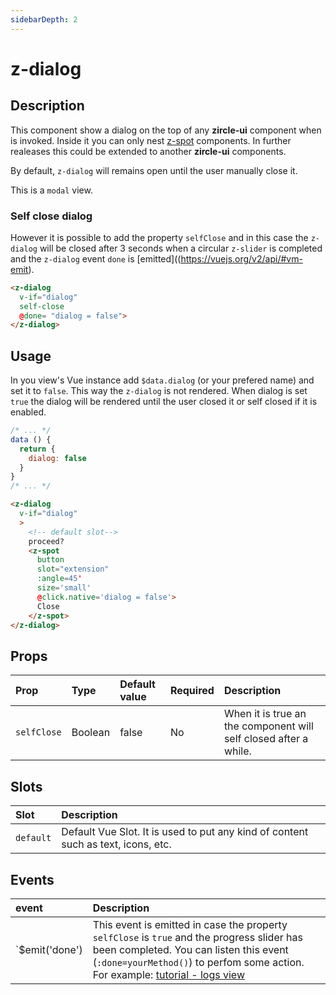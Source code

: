 ```yaml
---
sidebarDepth: 2
---
```


# z-dialog

## Description
This component show a dialog on the top of any **zircle-ui** component when is invoked. Inside it you can only nest [z-spot](/api/z-spot.html) components. In further realeases this could be extended to another **zircle-ui** components.

By default, `z-dialog` will remains open until the user manually close it.

This is a `modal` view.
 
### Self close dialog
However it is possible to add the property `selfClose` and in this case the `z-dialog` will be closed after 3 seconds when a circular `z-slider` is completed and the `z-dialog` event `done` is [emitted]((https://vuejs.org/v2/api/#vm-emit).

```html
<z-dialog 
  v-if="dialog"
  self-close
  @done= "dialog = false">
</z-dialog>
```

## Usage
In you view's Vue instance add `$data.dialog` (or your prefered name) and set it to `false`. This way the `z-dialog` is not rendered. When dialog is set `true` the dialog will be rendered until the user closed it or self closed if it is enabled.

```js
/* ... */
data () {
  return {
    dialog: false
  }
}
/* ... */
```
```html
<z-dialog 
  v-if="dialog"
  >
    <!-- default slot-->
    proceed?
    <z-spot
      button
      slot="extension"
      :angle=45'
      size='small'
      @click.native='dialog = false'>
      Close
    </z-spot>
</z-dialog>
```
## Props

| Prop | Type | Default value | Required | Description
| :--- | :--- | :--- | :--- | :--- |
| `selfClose` | Boolean | false | No | When it is true an the component will self closed after a while.

## Slots

| Slot | Description
| :--- | :--- |
| `default` | Default Vue Slot. It is used to put any kind of content such as text, icons, etc.

## Events

| event | Description
| :--- | :--- |
| `$emit('done') | This event is emitted in case the property `selfClose` is `true` and the progress slider has been completed. You can listen this event (`:done=yourMethod()`) to perfom some action. For example: [tutorial - logs view](/tutorial/logs-view.html)


